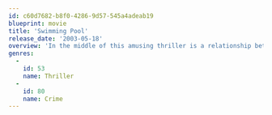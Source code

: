 ```yaml
---
id: c60d7682-b8f0-4286-9d57-545a4adeab19
blueprint: movie
title: 'Swimming Pool'
release_date: '2003-05-18'
overview: 'In the middle of this amusing thriller is a relationship between two different types of females, one is a well know British author and the other is a sex-crazed French teen. The two get into some relationship trouble while living together in this film of psychological imagery and an erotic exploration of the female body.'
genres:
  -
    id: 53
    name: Thriller
  -
    id: 80
    name: Crime
---
```

